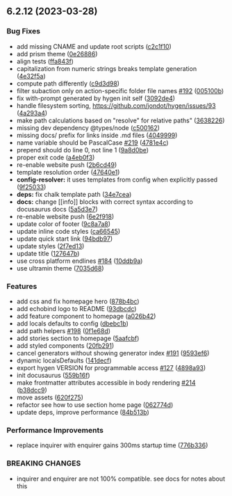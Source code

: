 ## 6.2.12 (2023-03-28)


### Bug Fixes

* add missing CNAME and update root scripts ([c2c1f10](https://github.com/witify/hygen/commit/c2c1f108d43ab7cecd0e15dc54af2d16e8d35e5c))
* add prism theme ([0e26886](https://github.com/witify/hygen/commit/0e26886046d225533c6fe865a7fb073854a66ba8))
* align tests ([ffa843f](https://github.com/witify/hygen/commit/ffa843f9b794777b239dccc1bcd57d6f89055886))
* capitalization from numeric strings breaks template generation ([4e32f5a](https://github.com/witify/hygen/commit/4e32f5a2ab0c1f06dc56f8c5f0df6259a8ae011e))
* compute path differently ([c9d3d98](https://github.com/witify/hygen/commit/c9d3d989d8ca878289498f21854c1a672bd04d9a))
* filter subaction only on action-specific folder file names [#192](https://github.com/witify/hygen/issues/192) ([005100b](https://github.com/witify/hygen/commit/005100b96071ee1c08449a621dca641850fcb759))
* fix with-prompt generated by hygen init self ([3092de4](https://github.com/witify/hygen/commit/3092de4a78e73dc369becebdf4adb2a7a22a4ce6))
* handle filesystem sorting, https://github.com/jondot/hygen/issues/93 ([4a293a4](https://github.com/witify/hygen/commit/4a293a48383828d8622aeac0b067cc6efae9999e))
* make path calculations based on "resolve" for relative paths" ([3638226](https://github.com/witify/hygen/commit/36382263e6a10ed54494469f102a94779e19f8c2))
* missing dev dependency @types/node ([c500162](https://github.com/witify/hygen/commit/c5001627ee0d932d5ab5f7c740ac9594eafceaed))
* missing docs/ prefix for links inside .md files ([4049999](https://github.com/witify/hygen/commit/404999997d787c9f04dcfa1d7044e79f9a0b84dc))
* name variable should be PascalCase [#219](https://github.com/witify/hygen/issues/219) ([4781e4c](https://github.com/witify/hygen/commit/4781e4c0f4208e4972acd41bdc2753a2206dc49b))
* prepend should do line 0, not line 1 ([9a8d0be](https://github.com/witify/hygen/commit/9a8d0be22d9cc55ccb996f1c91ca6e96c68b11bc))
* proper exit code ([a4eb0f3](https://github.com/witify/hygen/commit/a4eb0f37749256a4f72ece2e1dd59988e00fe133))
* re-enable website push ([2b6cd49](https://github.com/witify/hygen/commit/2b6cd49181953aa998fe109b53f7e6edefc85069))
* template resolution order ([47640e1](https://github.com/witify/hygen/commit/47640e1fbed55c628fc9a77e5d6b463c9623780e))
* **config-resolver:** it uses templates from config when explicitly passed ([9f25033](https://github.com/witify/hygen/commit/9f250330f5cd47cb1b4e9e444bb36bbb8bb6309c))
* **deps:** fix chalk template path ([34e7cea](https://github.com/witify/hygen/commit/34e7cead9b4c16185362402abb910f157e9cbf0c))
* **docs:** change [[info]] blocks with correct syntax according to docusaurus docs ([5a5d3e7](https://github.com/witify/hygen/commit/5a5d3e7c25912c04f7638e0d7a25df5cc6fb2e1b))
* re-enable website push ([6e2f918](https://github.com/witify/hygen/commit/6e2f918f7e5edca3de799130db0a8b898d897a61))
* update color of footer ([9c8a7a8](https://github.com/witify/hygen/commit/9c8a7a82e854f8844521e2fa82c144bd02622f14))
* update inline code styles ([ca66545](https://github.com/witify/hygen/commit/ca665453e55af3ceb73104ccf0b8dcedf44e19a2))
* update quick  start link ([94bdb97](https://github.com/witify/hygen/commit/94bdb97872aeb0f64369a0e63939d4944ca2a026))
* update styles ([2f7ed13](https://github.com/witify/hygen/commit/2f7ed13902fb7eee89b592821ae9fcdf4b32bbcc))
* update title ([127647b](https://github.com/witify/hygen/commit/127647b47a4c157e18ebd220f63958b4ce118d10))
* use cross platform endlines [#184](https://github.com/witify/hygen/issues/184) ([10ddb9a](https://github.com/witify/hygen/commit/10ddb9ab727afc80ec6ef277da86a335f988953b))
* use ultramin theme ([7035d68](https://github.com/witify/hygen/commit/7035d68330e9bc14c43a540bd0ee5bce8cfc191e))


### Features

* add css and fix homepage hero ([878b4bc](https://github.com/witify/hygen/commit/878b4bcbe4417927c7eb605af61384e673b7a75c))
* add echobind logo to README ([93dbcdc](https://github.com/witify/hygen/commit/93dbcdcf6b8889fa3b78e31ba41c8ba82fe6d419))
* add feature component to homepage ([a026b42](https://github.com/witify/hygen/commit/a026b423d4d66fef82cb1000bf6c64b50d991a19))
* add locals defaults to config ([dbebc1b](https://github.com/witify/hygen/commit/dbebc1b548df59f2564dcca072bc6abcbc3576c2))
* add path helpers [#198](https://github.com/witify/hygen/issues/198) ([0f1e68d](https://github.com/witify/hygen/commit/0f1e68db0318fa9fb2bda66832c5feff02514ece))
* add stories section to homepage ([5aafcbf](https://github.com/witify/hygen/commit/5aafcbf23aae57f7b382b5b490ec7f2816abfe2d))
* add styled components ([20fb291](https://github.com/witify/hygen/commit/20fb291e379aa12c97e6a13e6cbe594fb68cf32d))
* cancel generators without showing generator index [#191](https://github.com/witify/hygen/issues/191) ([9593ef6](https://github.com/witify/hygen/commit/9593ef6d7a0292ce5fc56c5d0e7c219d23b2328d))
* dynamic localsDefaults ([141decf](https://github.com/witify/hygen/commit/141decf3e23ea41f6d80a9ebef9b368d0954f58f))
* export hygen VERSION for programmable access [#127](https://github.com/witify/hygen/issues/127) ([4898a93](https://github.com/witify/hygen/commit/4898a937567b6c82db20655e52ccdce09509fe30))
* init docusaurus ([559b16f](https://github.com/witify/hygen/commit/559b16ffa9cc316ff758fc4e0b5b898e409c6e31))
* make frontmatter attributes accessible in body rendering [#214](https://github.com/witify/hygen/issues/214) ([b38dcc9](https://github.com/witify/hygen/commit/b38dcc9c2b720db56b7c74210dad16c0932640ba))
* move assets ([620f275](https://github.com/witify/hygen/commit/620f275a09b585dc1baba43236e362f82f009a5e))
* refactor see how to use section home page ([062774d](https://github.com/witify/hygen/commit/062774d60ddb491f574ee7b64e7e3410aa36ca0d))
* update deps, improve performance ([84b513b](https://github.com/witify/hygen/commit/84b513b8ceae8d4985776896514bdd27495711f1))


### Performance Improvements

* replace inquirer with enquirer gains 300ms startup time ([776b336](https://github.com/witify/hygen/commit/776b3362fcd4a1a69f32fd5fe13c5b06c27cdafa))


### BREAKING CHANGES

* inquirer and enquirer are not 100% compatible. see docs for notes about this



